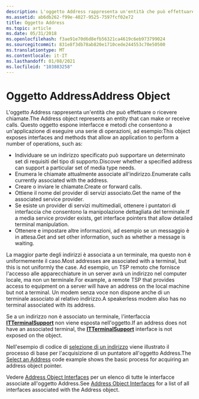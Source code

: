 ```yaml
---
description: L'oggetto Address rappresenta un'entità che può effettuare o ricevere chiamate.
ms.assetid: ab6db262-f99e-4027-9525-7597fcf02e72
title: Oggetto Address
ms.topic: article
ms.date: 05/31/2018
ms.openlocfilehash: f3ae91e70d6d8efb56321ca4619c6eb973799024
ms.sourcegitcommit: 831e8f3db78ab820e1710cede244553c70e50500
ms.translationtype: MT
ms.contentlocale: it-IT
ms.lasthandoff: 01/08/2021
ms.locfileid: "103883258"
---
```

# <a name="address-object"></a><span data-ttu-id="ceca7-103">Oggetto Address</span><span class="sxs-lookup"><span data-stu-id="ceca7-103">Address Object</span></span>

<span data-ttu-id="ceca7-104">L'oggetto Address rappresenta un'entità che può effettuare o ricevere chiamate.</span><span class="sxs-lookup"><span data-stu-id="ceca7-104">The Address object represents an entity that can make or receive calls.</span></span> <span data-ttu-id="ceca7-105">Questo oggetto espone interfacce e metodi che consentono a un'applicazione di eseguire una serie di operazioni, ad esempio:</span><span class="sxs-lookup"><span data-stu-id="ceca7-105">This object exposes interfaces and methods that allow an application to perform a number of operations, such as:</span></span>

-   <span data-ttu-id="ceca7-106">Individuare se un indirizzo specificato può supportare un determinato set di requisiti del tipo di supporto.</span><span class="sxs-lookup"><span data-stu-id="ceca7-106">Discover whether a specified address can support a particular set of media type needs.</span></span>
-   <span data-ttu-id="ceca7-107">Enumera le chiamate attualmente associate all'indirizzo.</span><span class="sxs-lookup"><span data-stu-id="ceca7-107">Enumerate calls currently associated with the address.</span></span>
-   <span data-ttu-id="ceca7-108">Creare o inviare le chiamate.</span><span class="sxs-lookup"><span data-stu-id="ceca7-108">Create or forward calls.</span></span>
-   <span data-ttu-id="ceca7-109">Ottiene il nome del provider di servizi associato.</span><span class="sxs-lookup"><span data-stu-id="ceca7-109">Get the name of the associated service provider.</span></span>
-   <span data-ttu-id="ceca7-110">Se esiste un provider di servizi multimediali, ottenere i puntatori di interfaccia che consentono la manipolazione dettagliata del terminale.</span><span class="sxs-lookup"><span data-stu-id="ceca7-110">If a media service provider exists, get interface pointers that allow detailed terminal manipulation.</span></span>
-   <span data-ttu-id="ceca7-111">Ottenere e impostare altre informazioni, ad esempio se un messaggio è in attesa.</span><span class="sxs-lookup"><span data-stu-id="ceca7-111">Get and set other information, such as whether a message is waiting.</span></span>

<span data-ttu-id="ceca7-112">La maggior parte degli indirizzi è associata a un terminale, ma questo non è uniformemente il caso.</span><span class="sxs-lookup"><span data-stu-id="ceca7-112">Most addresses are associated with a terminal, but this is not uniformly the case.</span></span> <span data-ttu-id="ceca7-113">Ad esempio, un TSP remoto che fornisce l'accesso alle apparecchiature in un server avrà un indirizzo nel computer locale, ma non un terminale.</span><span class="sxs-lookup"><span data-stu-id="ceca7-113">For example, a remote TSP that provides access to equipment on a server will have an address on the local machine but not a terminal.</span></span> <span data-ttu-id="ceca7-114">Un modem senza voce non dispone anche di un terminale associato al relativo indirizzo.</span><span class="sxs-lookup"><span data-stu-id="ceca7-114">A speakerless modem also has no terminal associated with its address.</span></span>

<span data-ttu-id="ceca7-115">Se a un indirizzo non è associato un terminale, l'interfaccia [**ITTerminalSupport**](/windows/win32/api/tapi3if/nn-tapi3if-itterminalsupport) non viene esposta nell'oggetto.</span><span class="sxs-lookup"><span data-stu-id="ceca7-115">If an address does not have an associated terminal, the [**ITTerminalSupport**](/windows/win32/api/tapi3if/nn-tapi3if-itterminalsupport) interface is not exposed on the object.</span></span>

<span data-ttu-id="ceca7-116">Nell'esempio di codice di [selezione di un indirizzo](select-an-address.md) viene illustrato il processo di base per l'acquisizione di un puntatore all'oggetto Address.</span><span class="sxs-lookup"><span data-stu-id="ceca7-116">The [Select an Address](select-an-address.md) code example shows the basic process for acquiring an address object pointer.</span></span>

<span data-ttu-id="ceca7-117">Vedere [Address Object Interfaces](address-object-interfaces.md) per un elenco di tutte le interfacce associate all'oggetto Address.</span><span class="sxs-lookup"><span data-stu-id="ceca7-117">See [Address Object Interfaces](address-object-interfaces.md) for a list of all interfaces associated with the Address object.</span></span>

 

 
